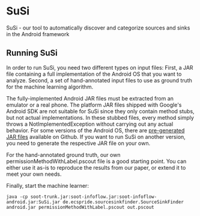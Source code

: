 SuSi
====

SuSi - our tool to automatically discover and categorize sources and sinks in the Android framework

Running SuSi
-------------

In order to run SuSi, you need two different types on input files: First, a JAR file containing a full implementation
of the Android OS that you want to analyze. Second, a set of hand-annotated input files to use as ground truth for
the machine learning algorithm.

The fully-implemented Android JAR files must be extracted from an emulator or a real phone. The platform JAR files shipped
with Google's Android SDK are not suitable for SuSi since they only contain method stubs, but not actual implementations.
In these stubbed files, every method simply throws a NotImplementedException without carrying out any actual behavior.
For some versions of the Android OS, there are [pre-generated JAR files](https://github.com/Sable/android-platforms)
available on Github. If you want to run SuSi on another version, you need to generate the respective JAR file on your own.

For the hand-annotated ground truth, our own permissionMethodWithLabel.pscout file is a good starting point. You can
either use it as-is to reproduce the results from our paper, or extend it to meet your own needs.

Finally, start the machine learner:

```
java -cp soot-trunk.jar:soot-infoflow.jar:soot-infoflow-android.jar:SuSi.jar de.ecspride.sourcesinkfinder.SourceSinkFinder android.jar permissionMethodWithLabel.pscout out.pscout 
```